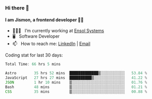 ### Hi there 👋

#### I am Jismon, a frontend developer 👦🏻

- 🧑🏻‍💻   &nbsp; I’m currently working at <a href='https://www.ensolsystems.com/' target="_blank">Ensol Systems</a>
- 🖥   &nbsp; Software Developer
- 📫   &nbsp; How to reach me: <a href='https://www.linkedin.com/in/jismonthomas/'>LinkedIn</a> | <a href='mailto:hellojismonthomas@gmail.com'>Email</a>

Coding stat for last 30 days:
<!--START_SECTION:waka-->

```javascript
Total Time: 66 hrs 5 mins

Astro        35 hrs 52 mins  █████████████▒░░░░░░░░░░░   53.84 %
JavaScript   27 hrs 27 mins  ██████████▒░░░░░░░░░░░░░░   41.22 %
JSON         1 hr 10 mins    ▒░░░░░░░░░░░░░░░░░░░░░░░░   01.76 %
Bash         48 mins         ▒░░░░░░░░░░░░░░░░░░░░░░░░   01.21 %
CSS          35 mins         ▒░░░░░░░░░░░░░░░░░░░░░░░░   00.88 %
```

<!--END_SECTION:waka-->

<!--
**jismonthomas/jismonthomas** is a ✨ _special_ ✨ repository because its `README.md` (this file) appears on your GitHub profile.

Here are some ideas to get you started:

- 🔭 I’m currently working on ...
- 🌱 I’m currently learning ...
- 👯 I’m looking to collaborate on ...
- 🤔 I’m looking for help with ...
- 💬 Ask me about ...
- 📫 How to reach me: ...
- 😄 Pronouns: ...
- ⚡ Fun fact: ...
-->
